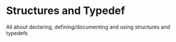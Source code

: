 # Structures and Typedef
All about declaring, defining/documenting and using structures and typedefs
